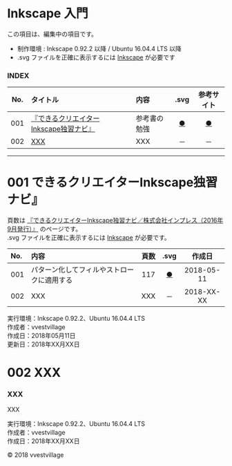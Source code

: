 # Inkscape 入門

この項目は、編集中の項目です。

* 制作環境 : Inkscape 0.92.2 以降 / Ubuntu 16.04.4 LTS 以降
* .svg ファイルを正確に表示するには [Inkscape](https://inkscape.org/ja/) が必要です

### <b>INDEX</b>

|No.|タイトル|内容|.svg|参考サイト|
|:--:|:--|:--|:--:|:--:|
|001|[『できるクリエイターInkscape独習ナビ』](#『できるクリエイターInkscape独習ナビ』)|参考書の勉強|[●](#『できるクリエイターInkscape独習ナビ』)|[●](https://amzn.to/2rE6mZY)|
|002|[XXX](#XXX)|XXX|－|－|
***


<a name="『できるクリエイターInkscape独習ナビ』"></a>
# <b>001 できるクリエイターInkscape独習ナビ』</b>

頁数は [『できるクリエイターInkscape独習ナビ／株式会社インプレス（2016年9月発行）』](https://amzn.to/2rE6mZY) のページです。  
.svg ファイルを正確に表示するには [Inkscape](https://inkscape.org/ja/) が必要です。

|No.|内容|頁数|.svg|作成日|
|:--|:--|:--:|:--:|:--:|
|001|パターン化してフィルやストロークに適用する|117|[●](https://vvestvillage.github.io/Inkscape/introduction/svg/001_001.svg)|2018-05-11|
|002|XXX|XXX|－|2018-XX-XX|

実行環境：Inkscape 0.92.2、Ubuntu 16.04.4 LTS    
作成者：vvestvillage  
作成日：2018年05月11日  
更新日：2018年XX月XX日


<a name="XXX"></a>
# <b>002 XXX</b>

### XXX
XXX

実行環境：Inkscape 0.92.2、Ubuntu 16.04.4 LTS  
作成者：vvestvillage  
作成日：2018年XX月XX日

© 2018 vvestvillage